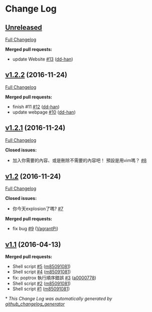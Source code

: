 # Change Log

## [Unreleased](https://github.com/m85091081/asciiartcollection/tree/HEAD)

[Full Changelog](https://github.com/m85091081/asciiartcollection/compare/v1.2.2...HEAD)

**Merged pull requests:**

- update Website [\#13](https://github.com/m85091081/asciiartcollection/pull/13) ([dd-han](https://github.com/dd-han))

## [v1.2.2](https://github.com/m85091081/asciiartcollection/tree/v1.2.2) (2016-11-24)
[Full Changelog](https://github.com/m85091081/asciiartcollection/compare/v1.2.1...v1.2.2)

**Merged pull requests:**

- finish \#11 [\#12](https://github.com/m85091081/asciiartcollection/pull/12) ([dd-han](https://github.com/dd-han))
- update webpage [\#10](https://github.com/m85091081/asciiartcollection/pull/10) ([dd-han](https://github.com/dd-han))

## [v1.2.1](https://github.com/m85091081/asciiartcollection/tree/v1.2.1) (2016-11-24)
[Full Changelog](https://github.com/m85091081/asciiartcollection/compare/v1.2...v1.2.1)

**Closed issues:**

- 加入你需要的內容、或是刪除不需要的內容吧！     預設是用vim嗎？ [\#8](https://github.com/m85091081/asciiartcollection/issues/8)

## [v1.2](https://github.com/m85091081/asciiartcollection/tree/v1.2) (2016-11-24)
[Full Changelog](https://github.com/m85091081/asciiartcollection/compare/v1.1...v1.2)

**Closed issues:**

- 你今天explosion了嗎? [\#7](https://github.com/m85091081/asciiartcollection/issues/7)

**Merged pull requests:**

- fix bug [\#9](https://github.com/m85091081/asciiartcollection/pull/9) ([VagrantPi](https://github.com/VagrantPi))

## [v1.1](https://github.com/m85091081/asciiartcollection/tree/v1.1) (2016-04-13)
**Merged pull requests:**

- Shell script [\#5](https://github.com/m85091081/asciiartcollection/pull/5) ([m85091081](https://github.com/m85091081))
- Shell script [\#4](https://github.com/m85091081/asciiartcollection/pull/4) ([m85091081](https://github.com/m85091081))
- fix: poptrox 執行順序錯誤 [\#3](https://github.com/m85091081/asciiartcollection/pull/3) ([a0000778](https://github.com/a0000778))
- Shell script [\#2](https://github.com/m85091081/asciiartcollection/pull/2) ([m85091081](https://github.com/m85091081))
- Shell script [\#1](https://github.com/m85091081/asciiartcollection/pull/1) ([m85091081](https://github.com/m85091081))



\* *This Change Log was automatically generated by [github_changelog_generator](https://github.com/skywinder/Github-Changelog-Generator)*